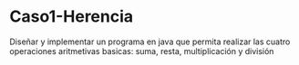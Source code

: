 # Caso1-Herencia

Diseñar y implementar un programa en java que permita realizar las cuatro operaciones aritmetivas basicas: suma, resta, multiplicación y división 

